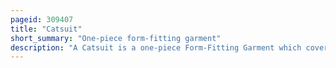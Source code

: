 ```yaml
---
pageid: 309407
title: "Catsuit"
short_summary: "One-piece form-fitting garment"
description: "A Catsuit is a one-piece Form-Fitting Garment which covers the Torso and the Legs and sometimes the Arms. They are usually made from stretchable Materials such as Spandex Latex Lycra Chiffon or Velour but may also use less elastic Materials such as Leather or Pvc. Catsuits close frequently to a Zipper at the Front or back. A Catsuit is normally considered outside Clothing but not street wear. Catsuits are also used for Sexualization or other Types of Sexuality."
---
```

